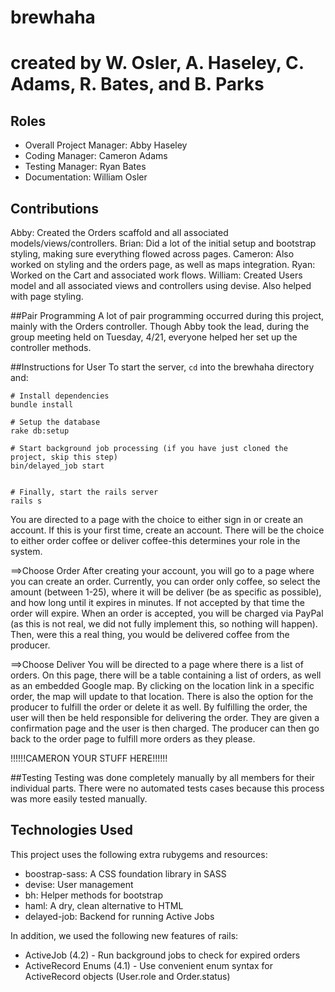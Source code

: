 # brewhaha
# created by W. Osler, A. Haseley, C. Adams, R. Bates, and B. Parks 
## Roles
* Overall Project Manager: Abby Haseley
* Coding Manager: Cameron Adams
* Testing Manager: Ryan Bates
* Documentation: William Osler

## Contributions
Abby: Created the Orders scaffold and all associated models/views/controllers. 
Brian: Did a lot of the initial setup and bootstrap styling, making sure everything flowed across pages.
Cameron: Also worked on styling and the orders page, as well as maps integration.
Ryan: Worked on the Cart and associated work flows.
William: Created Users model and all associated views and controllers using devise. Also helped with page styling.

##Pair Programming
A lot of pair programming occurred during this project, mainly with the Orders controller. Though Abby took the lead, during the group meeting held on Tuesday, 4/21, everyone helped her set up the controller methods. 

##Instructions for User
To start the server, `cd` into the brewhaha directory and:

    # Install dependencies
    bundle install

    # Setup the database
    rake db:setup

    # Start background job processing (if you have just cloned the project, skip this step)
    bin/delayed_job start 
    

    # Finally, start the rails server
    rails s

You are directed to a page with the choice to either sign in or create an account. If this is your first time, create an account. There will be the choice to either order coffee or deliver coffee-this determines your role in the system. 

==>Choose Order
After creating your account, you will go to a page where you can create an order. Currently, you can order only coffee, so select the amount (between 1-25), where it will be deliver (be as specific as possible), and how long until it expires in minutes. If not accepted by that time the order will expire. When an order is accepted, you will be charged via PayPal (as this is not real, we did not fully implement this, so nothing will happen). Then, were this a real thing, you would be delivered coffee from the producer.

==>Choose Deliver
You will be directed to a page where there is a list of orders. On this page, there will be a table containing a list of orders, as well as an embedded Google map. By clicking on the location link in a specific order, the map will update to that location.
There is also the option for the producer to fulfill the order or delete it as well. By fulfilling the order, the user will then be held responsible for delivering the order. They are given a confirmation page and the user is then charged. The producer can then go back to the order page to fulfill more orders as they please.


!!!!!!CAMERON YOUR STUFF HERE!!!!!!



##Testing
Testing was done completely manually by all members for their individual parts. There were no automated tests cases because this process was more easily tested manually.

## Technologies Used

This project uses the following extra rubygems and resources:
* boostrap-sass: A CSS foundation library in SASS
* devise: User management
* bh: Helper methods for bootstrap
* haml: A dry, clean alternative to HTML
* delayed-job: Backend for running Active Jobs

In addition, we used the following new features of rails:
* ActiveJob (4.2) - Run background jobs to check for expired orders
* ActiveRecord Enums (4.1) - Use convenient enum syntax for ActiveRecord objects
  (User.role and Order.status)

